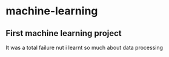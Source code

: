 # machine-learning
## First machine learning project
It was a total failure nut i learnt so much about data processing
